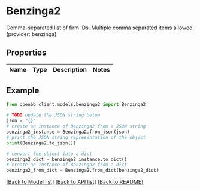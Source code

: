 # Benzinga2

Comma-separated list of firm IDs. Multiple comma separated items allowed. (provider: benzinga)

## Properties

Name | Type | Description | Notes
------------ | ------------- | ------------- | -------------

## Example

```python
from openbb_client.models.benzinga2 import Benzinga2

# TODO update the JSON string below
json = "{}"
# create an instance of Benzinga2 from a JSON string
benzinga2_instance = Benzinga2.from_json(json)
# print the JSON string representation of the object
print(Benzinga2.to_json())

# convert the object into a dict
benzinga2_dict = benzinga2_instance.to_dict()
# create an instance of Benzinga2 from a dict
benzinga2_from_dict = Benzinga2.from_dict(benzinga2_dict)
```
[[Back to Model list]](../README.md#documentation-for-models) [[Back to API list]](../README.md#documentation-for-api-endpoints) [[Back to README]](../README.md)


